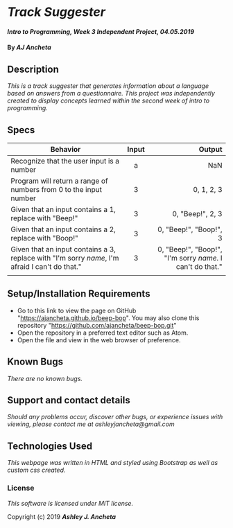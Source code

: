 # _Track Suggester_

#### _Intro to Programming, Week 3 Independent Project, 04.05.2019_

#### By _AJ Ancheta_

## Description

_This is a track suggester that generates information about a language based on answers from a questionnaire. This project was independently created to display concepts learned within the second week of intro to programming._

## Specs
| Behavior | Input | Output |
| ------------- |:-------------:| -----:|
| Recognize that the user input is a number | a | NaN |
| Program will return a range of numbers from 0 to the input number | 3 | 0, 1, 2, 3 |
| Given that an input contains a 1, replace with "Beep!" | 3 | 0, "Beep!", 2, 3 |
| Given that an input contains a 2, replace with "Boop!" | 3 | 0, "Beep!", "Boop!", 3 |
| Given that an input contains a 3, replace with "I'm sorry *name*, I'm afraid I can't do that." | 3 | 0, "Beep!", "Boop!", "I'm sorry *name*. I can't do that." |
| | | |

## Setup/Installation Requirements

* Go to this link to view the page on GitHub "https://ajancheta.github.io/beep-bop". You may also clone this repository "https://github.com/ajancheta/beep-bop.git"
* Open the repository in a preferred text editor such as Atom.
* Open the file and view in the web browser of preference.

## Known Bugs

_There are no known bugs._

## Support and contact details

_Should any problems occur, discover other bugs, or experience issues with viewing, please contact me at ashleyjancheta@gmail.com_

## Technologies Used

_This webpage was written in HTML and styled using Bootstrap as well as custom css created._

### License

*This software is licensed under MIT license.*

Copyright (c) 2019 **_Ashley J. Ancheta_**
